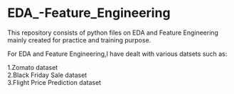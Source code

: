 # EDA_-Feature_Engineering

This repository consists of python files on EDA and Feature Engineering mainly created for practice and training purpose.  

For EDA and Feature Engineering,I have dealt with various datsets such as:  

1.Zomato dataset  
2.Black Friday Sale dataset   
3.Flight Price Prediction dataset

 
